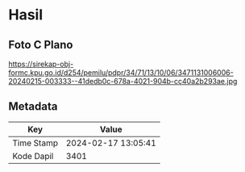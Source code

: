 # Hasil

## Foto C Plano

https://sirekap-obj-formc.kpu.go.id/d254/pemilu/pdpr/34/71/13/10/06/3471131006006-20240215-003333--41dedb0c-678a-4021-904b-cc40a2b293ae.jpg


## Metadata

| Key        | Value               |
| ---------- | ------------------- |
| Time Stamp | 2024-02-17 13:05:41 |
| Kode Dapil | 3401                |



